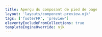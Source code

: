 ```yaml
---
title: Aperçu du composant de pied de page
layout: 'layouts/component-preview.njk'
tags: ['footerFR', 'preview']
eleventyExcludeFromCollections: true
templateEngineOverride: njk
---
```


<gcds-footer display="full" aria-label="{{title}}"></gcds-footer>

